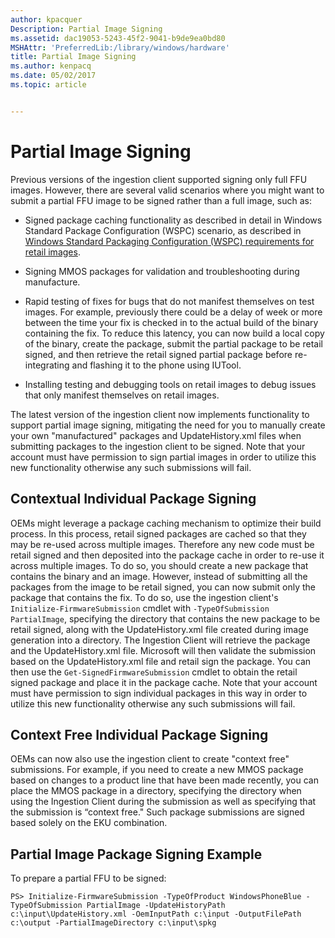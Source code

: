 ```yaml
---
author: kpacquer
Description: Partial Image Signing
ms.assetid: dac19053-5243-45f2-9041-b9de9ea0bd80
MSHAttr: 'PreferredLib:/library/windows/hardware'
title: Partial Image Signing
ms.author: kenpacq
ms.date: 05/02/2017
ms.topic: article


---
```


# Partial Image Signing


Previous versions of the ingestion client supported signing only full FFU images. However, there are several valid scenarios where you might want to submit a partial FFU image to be signed rather than a full image, such as:

-   Signed package caching functionality as described in detail in Windows Standard Package Configuration (WSPC) scenario, as described in [Windows Standard Packaging Configuration (WSPC) requirements for retail images](https://msdn.microsoft.com/library/dn756781).

-   Signing MMOS packages for validation and troubleshooting during manufacture.

-   Rapid testing of fixes for bugs that do not manifest themselves on test images. For example, previously there could be a delay of week or more between the time your fix is checked in to the actual build of the binary containing the fix. To reduce this latency, you can now build a local copy of the binary, create the package, submit the partial package to be retail signed, and then retrieve the retail signed partial package before re-integrating and flashing it to the phone using IUTool.

-   Installing testing and debugging tools on retail images to debug issues that only manifest themselves on retail images.

The latest version of the ingestion client now implements functionality to support partial image signing, mitigating the need for you to manually create your own "manufactured" packages and UpdateHistory.xml files when submitting packages to the ingestion client to be signed. Note that your account must have permission to sign partial images in order to utilize this new functionality otherwise any such submissions will fail.

## <span id="Contextual_Individual_Package_Signing"></span><span id="contextual_individual_package_signing"></span><span id="CONTEXTUAL_INDIVIDUAL_PACKAGE_SIGNING"></span>Contextual Individual Package Signing


OEMs might leverage a package caching mechanism to optimize their build process. In this process, retail signed packages are cached so that they may be re-used across multiple images. Therefore any new code must be retail signed and then deposited into the package cache in order to re-use it across multiple images. To do so, you should create a new package that contains the binary and an image. However, instead of submitting all the packages from the image to be retail signed, you can now submit only the package that contains the fix. To do so, use the ingestion client's `Initialize-FirmwareSubmission` cmdlet with `-TypeOfSubmission PartialImage`, specifying the directory that contains the new package to be retail signed, along with the UpdateHistory.xml file created during image generation into a directory. The Ingestion Client will retrieve the package and the UpdateHistory.xml file. Microsoft will then validate the submission based on the UpdateHistory.xml file and retail sign the package. You can then use the `Get-SignedFirmwareSubmission` cmdlet to obtain the retail signed package and place it in the package cache. Note that your account must have permission to sign individual packages in this way in order to utilize this new functionality otherwise any such submissions will fail.

## <span id="Context_Free_Individual_Package_Signing"></span><span id="context_free_individual_package_signing"></span><span id="CONTEXT_FREE_INDIVIDUAL_PACKAGE_SIGNING"></span>Context Free Individual Package Signing


OEMs can now also use the ingestion client to create "context free" submissions. For example, if you need to create a new MMOS package based on changes to a product line that have been made recently, you can place the MMOS package in a directory, specifying the directory when using the Ingestion Client during the submission as well as specifying that the submission is “context free." Such package submissions are signed based solely on the EKU combination.

## <span id="Partial_Image_Package_Signing_Example"></span><span id="partial_image_package_signing_example"></span><span id="PARTIAL_IMAGE_PACKAGE_SIGNING_EXAMPLE"></span>Partial Image Package Signing Example


To prepare a partial FFU to be signed:

```
PS> Initialize-FirmwareSubmission -TypeOfProduct WindowsPhoneBlue -TypeOfSubmission PartialImage -UpdateHistoryPath c:\input\UpdateHistory.xml -OemInputPath c:\input -OutputFilePath c:\output -PartialImageDirectory c:\input\spkg
```

 

 





